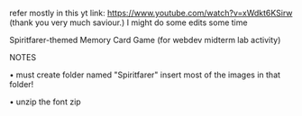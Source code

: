 refer mostly in this yt link: https://www.youtube.com/watch?v=xWdkt6KSirw (thank you very much saviour.)
I might do some edits some time


Spiritfarer-themed Memory Card Game (for webdev midterm lab activity)




NOTES

• must create folder named "Spiritfarer" insert most of the images in that folder!

• unzip the font zip

